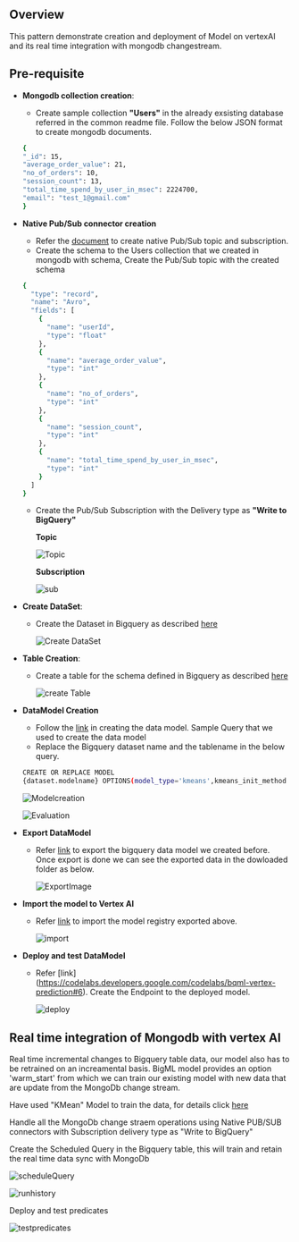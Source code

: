 ## Overview
   This pattern demonstrate creation and deployment of Model on vertexAI and its real time integration with mongodb changestream.

## Pre-requisite
- **Mongodb collection creation**:
  * Create sample collection **"Users"** in the already exsisting database referred in the common readme file. Follow the below JSON format to create mongodb documents.
  ```bash
  {
  "_id": 15,
  "average_order_value": 21,
  "no_of_orders": 10,
  "session_count": 13,
  "total_time_spend_by_user_in_msec": 2224700,
  "email": "test_1@gmail.com"
  }
  ```
- **Native Pub/Sub connector creation**
  * Refer the [document](https://github.com/mongodb-partners/MongoDb-BigQuery-Workshops/blob/dev_bq-workshop_demo/PubSubNativeConnector/README.md) to create native Pub/Sub topic and subscription.
  * Create the schema to the Users collection that we created in mongodb with schema, Create the Pub/Sub topic with the created schema
  ```bash
  {
    "type": "record",
    "name": "Avro",
    "fields": [
      {
        "name": "userId",
        "type": "float"
      },
      {
        "name": "average_order_value",
        "type": "int"
      },
      {
        "name": "no_of_orders",
        "type": "int"
      },
      {
        "name": "session_count",
        "type": "int"
      },
      {
        "name": "total_time_spend_by_user_in_msec",
        "type": "int"
      }
    ]
  }
  ```
  * Create the Pub/Sub Subscription with the Delivery type as **"Write to BigQuery"**

    **Topic**

      ![Topic](https://github.com/mongodb-partners/MongoDb-BigQuery-Workshops/assets/109083730/8aac15ca-fd7c-432f-864f-cc6920184092)
      
    **Subscription**

      ![sub](https://github.com/mongodb-partners/MongoDb-BigQuery-Workshops/assets/109083730/ebbe7c81-1cf0-4184-ae59-5102a37bc45b)


- **Create DataSet**:
  * Create the Dataset in Bigquery as described [here](https://cloud.google.com/bigquery/docs/datasets#create-dataset)

    ![Create DataSet](https://github.com/mongodb-partners/MongoDb-BigQuery-Workshops/assets/109083730/6e45e4f8-925e-4799-9037-27e9dd405429)


- **Table Creation**:
  * Create a table for the schema defined in Bigquery as described [here](https://cloud.google.com/bigquery/docs/tables#create_an_empty_table_with_a_schema_definition)

    ![create Table](https://github.com/mongodb-partners/MongoDb-BigQuery-Workshops/assets/109083730/da04bca0-2f06-4871-b2ed-d5e51cdd6123)

- **DataModel Creation**
  * Follow the [link](https://codelabs.developers.google.com/codelabs/bqml-vertex-prediction#3) in creating the data model. Sample Query that we used to create the data model
  * Replace the Bigquery dataset name and the tablename in the below query.
  ``` bash
  CREATE OR REPLACE MODEL
  {dataset.modelname} OPTIONS(model_type='kmeans',kmeans_init_method = 'KMEANS++') AS (select * EXCEPT(CENTROID_ID) from dataset.tablename as u)
  ```
    ![Modelcreation](https://github.com/mongodb-partners/MongoDb-BigQuery-Workshops/assets/109083730/0ac3063d-0d0d-4162-87ce-9289415c32bd)

    ![Evaluation]()
  
- **Export DataModel**
  * Refer [link](https://codelabs.developers.google.com/codelabs/bqml-vertex-prediction#4) to export the bigquery data model we created before.
    Once export is done we can see the exported data in the dowloaded folder as below.

    ![ExportImage](https://github.com/mongodb-partners/MongoDb-BigQuery-Workshops/assets/109083730/1ae05be2-8308-4d51-bb3c-a2bcc7547d80)

- **Import the model to Vertex AI**
  * Refer [link](https://codelabs.developers.google.com/codelabs/bqml-vertex-prediction#5) to import the model registry exported above.

    ![import](https://github.com/mongodb-partners/MongoDb-BigQuery-Workshops/assets/109083730/ec86ace4-2379-4461-83f5-7cf4505e6f18)
 
- **Deploy and test DataModel**
  * Refer [link] (https://codelabs.developers.google.com/codelabs/bqml-vertex-prediction#6). Create the Endpoint to the deployed model.
    
    ![deploy](https://github.com/mongodb-partners/MongoDb-BigQuery-Workshops/assets/109083730/de2a9183-db08-455e-a9c2-8db0f955f11c)


## Real time integration of Mongodb with vertex AI
   Real time incremental changes to Bigquery table data, our model also has to be retrained on an increamental basis. BigML model provides an option 'warm_start' from which we can train our existing model with new data that are update from the MongoDb change stream.
   
   Have used "KMean" Model to train the data, for details click [here](https://cloud.google.com/bigquery/docs/reference/standard-sql/bigqueryml-syntax-create-kmeans) 

   Handle all the MongoDb change straem operations using Native PUB/SUB connectors with Subscription delivery type as "Write to BigQuery"

   Create the Scheduled Query in the Bigquery table, this will train and retain the real time data sync with MongoDb

   ![scheduleQuery](https://github.com/mongodb-partners/MongoDb-BigQuery-Workshops/assets/109083730/f69ba58d-4359-43f5-afb6-94c59679f06c)

   ![runhistory](https://github.com/mongodb-partners/MongoDb-BigQuery-Workshops/assets/109083730/f080aaa1-b095-4df2-9ecd-e8d5ad35fdf3)


   Deploy and test predicates

   ![testpredicates](https://github.com/mongodb-partners/MongoDb-BigQuery-Workshops/assets/109083730/025c0b85-8d6b-4c74-ba57-01f5886adfcb)



   

   

   

    
    


